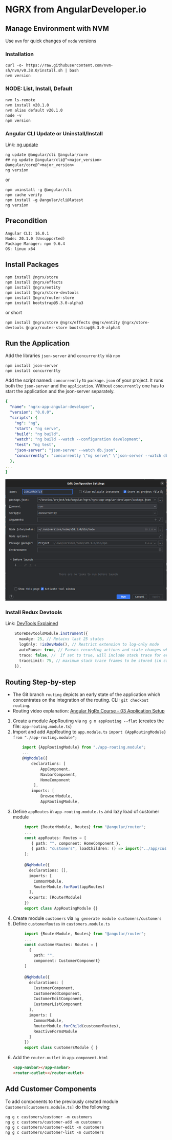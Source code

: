 # NGRX from AngularDeveloper.io
## Manage Environment with NVM
Use `nvm` for quick changes of `node` versions
### Installation
```shell
curl -o- https://raw.githubusercontent.com/nvm-sh/nvm/v0.38.0/install.sh | bash
nvm version
```
### NODE: List, Install, Default
```shell
nvm ls-remote
nvm install v20.1.0
nvm alias default v20.1.0
node -v
npm version
```

### Angular CLI Update or Uninstall/Install
Link: [ng update](https://docs.angular.lat/cli/update)
```shell
ng update @angular/cli @angular/core
## ng update @angular/cli@^<major_version> @angular/core@^<major_version>
ng version
```
or
```shell
npm uninstall -g @angular/cli
npm cache verify
npm install -g @angular/cli@latest
ng version
```

## Precondition
```shell
Angular CLI: 16.0.1
Node: 20.1.0 (Unsupported)
Package Manager: npm 9.6.4
OS: linux x64

```


## Install Packages
```shell
npm install @ngrx/store
npm install @ngrx/effects
npm install @ngrx/entity
npm install @ngrx/store-devtools
npm install @ngrx/router-store
npm install bootstrap@5.3.0-alpha3
```
or short
```shell
npm install @ngrx/store @ngrx/effects @ngrx/entity @ngrx/store-devtools @ngrx/router-store bootstrap@5.3.0-alpha3
```

## Run the Application
Add the libraries `json-server` and `concurrently` via `npm`
```shell
npm install json-server
npm install concurrently
```
Add the script named: `concurrently` to `package.json` of your project. It runs both the `json-server` and the `application`. 
Without `concurrently` one has to start the application and the json-server separately.
```yaml
{
  "name": "ngrx-app-angular-developer",
  "version": "0.0.0",
  "scripts": {
    "ng": "ng",
    "start": "ng serve",
    "build": "ng build",
    "watch": "ng build --watch --configuration development",
    "test": "ng test",
    "json-server": "json-server --watch db.json",
    "concurrently": "concurrently \"ng serve\" \"json-server --watch db.json\" "
  },
...
}
```

![](doc/static/RunAngularConcurrently.png)

### Install Redux Devtools
Link: [DevTools Explained](https://youtu.be/SkoI_VHtcTU?t=281)
```typescript
    StoreDevtoolsModule.instrument({
      maxAge: 25, // Retains last 25 states
      logOnly: !isDevMode(), // Restrict extension to log-only mode
      autoPause: true, // Pauses recording actions and state changes when the extension window is not open
      trace: false, //  If set to true, will include stack trace for every dispatched action, so you can see it in trace tab jumping directly to that part of code
      traceLimit: 75, // maximum stack trace frames to be stored (in case trace option was provided as true)
    }),
```

## Routing Step-by-step
 - The Git branch `routing` depicts an early state of the application which concentrates on the integration of the routing. CLI: `git checkout routing`.
 - Routing video explanation: [Angular NgRx Course - 03 Application Setup](https://youtu.be/QlzX_gKixa4?list=PLaMbwDs23r4KXoMucJEyUAvamQ-kFNBvC&t=223)

1. Create a module AppRouting via `ng g m appRouting --flat` (creates the file: `app-routing.module.ts`)
2. Import and add AppRouting to `app.module.ts` `import {AppRoutingModule} from "./app-routing.module";`
    ```typescript
        import {AppRoutingModule} from "./app-routing.module";
        ...
        @NgModule({
            declarations: [
                AppComponent,                
                NavbarComponent,
                HomeComponent
             ],
            imports: [
                BrowserModule,
                AppRoutingModule,
    ```
3. Define `appRoutes` in `app-routing.module.ts` and lazy load of customer module
   ```typescript
        import {RouterModule, Routes} from "@angular/router";
        ...
        const appRoutes: Routes = [
           { path: "", component: HomeComponent },
           { path: "customers", loadChildren: () => import("../app/customers/customers.module").then(m => m.CustomersModule) }
        ];
  
        @NgModule({
          declarations: [],
          imports: [
            CommonModule,
            RouterModule.forRoot(appRoutes)
          ],
          exports: [RouterModule]
        })
        export class AppRoutingModule {}
   ```
4. Create module `customers` via `ng generate module customers/customers`
5. Define `customerRoutes` in `customers.module.ts`
   ```typescript
        import {RouterModule, Routes} from "@angular/router";
        ...
        const customerRoutes: Routes = [
          {
            path: "",
            component: CustomerComponent}
        ]
  
        @NgModule({
          declarations: [
            CustomerComponent,
            CustomerAddComponent,
            CustomerEditComponent,
            CustomerListComponent
          ],
          imports: [
            CommonModule,
            RouterModule.forChild(customerRoutes),
            ReactiveFormsModule
          ]
        })
        export class CustomersModule { }
   ```
6. Add the `router-outlet` in `app-component.html`
   ```html
   <app-navbar></app-navbar>
   <router-outlet></router-outlet>
   ```

## Add Customer Components
To add components to the previously created module `Customers[customers.module.ts]` do the following:
```shell
ng g c customers/customer -m customers
ng g c customers/customer-add -m customers
ng g c customers/customer-edit -m customers
ng g c customers/customer-list -m customers
```
